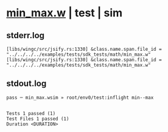 # [min_max.w](../../../../../../examples/tests/sdk_tests/math/min_max.w) | test | sim

## stderr.log
```log
[libs/wingc/src/jsify.rs:1330] &class.name.span.file_id = "../../../../examples/tests/sdk_tests/math/min_max.w"
[libs/wingc/src/jsify.rs:1330] &class.name.span.file_id = "../../../../examples/tests/sdk_tests/math/min_max.w"
```

## stdout.log
```log
pass ─ min_max.wsim » root/env0/test:inflight min--max
 
 
Tests 1 passed (1)
Test Files 1 passed (1)
Duration <DURATION>
```

